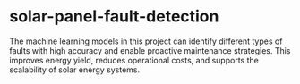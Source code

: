 # solar-panel-fault-detection
The machine learning models in this project can identify different types of faults with high accuracy and enable proactive maintenance strategies. This improves energy yield, reduces operational costs, and supports the scalability of solar energy systems.
